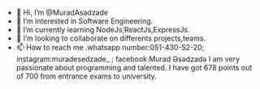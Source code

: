 - 👋 Hi, I’m @MuradAsadzade
- 👀 I’m interested in Software Engineering.
- 🌱 I’m currently learning NodeJs,ReactJs,ExpressJs.
- 💞️ I’m looking to collaborate on differents projects,teams.
- 📫 How to reach me .whatsapp number:051-430-52-20; instagram:muradesedzade_ ; facebook:Murad Əsədzadə
I am very passionate about programming and talented.
I have got 678 points out of 700 from entrance exams to university.
<!---
MuradAsadzade/MuradAsadzade is a ✨ special ✨ repository because its `README.md` (this file) appears on your GitHub profile.
You can click the Preview link to take a look at your changes.
--->
